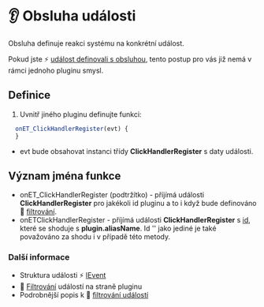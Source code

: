 # 👂 Obsluha události

Obsluha definuje reakci systému na konkrétní událost.

Pokud jste ⚡ [událost definovali s obsluhou][eventWH], tento postup pro vás již nemá v rámci jednoho pluginu smysl.

## Definice

1. Uvnitř jiného pluginu definujte funkci:

```javascript
  onET_ClickHandlerRegister(evt) {
  }
```

- evt bude obsahovat instanci třídy **ClickHandlerRegister** s daty události.

## Význam jména funkce

- onET_ClickHandlerRegister (podtržítko) - příjímá události **ClickHandlerRegister** pro jakékoli id pluginu a to i když bude definováno 🔺 [filtrování][filter].
- onETClickHandlerRegister - příjímá události **ClickHandlerRegister** s [id][IEvent-ID], které se shoduje s **plugin.aliasName**. Id '' jako jediné je také považováno za shodu i v případě této metody.

### Další informace

- Struktura události ⚡ [IEvent][IEvent]
- 🔺 [Filtrování][filter] událostí na straně pluginu
- Podrobnější popis k 🔺 [filtrování událostí][filter2]

[IEvent]: :_evt:IEvent.md "IEvent"
[IEvent-ID]: :_evt:IEvent.md#h-4-4 "IEvent id"
[eventWH]: event.md#h-3-0 "Událost s obsluhou"
[filter]: eventFilter.md "Filtrování"
[filter2]: eventFilterD.md "Podrobnosti k filtrování"
